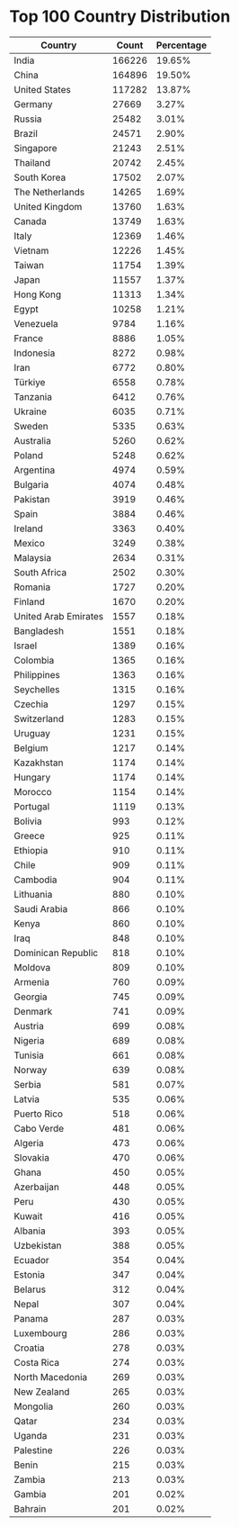 # Top 100 Country Distribution
| Country | Count | Percentage |
|----|----|----|
| India | 166226 | 19.65% |
| China | 164896 | 19.50% |
| United States | 117282 | 13.87% |
| Germany | 27669 | 3.27% |
| Russia | 25482 | 3.01% |
| Brazil | 24571 | 2.90% |
| Singapore | 21243 | 2.51% |
| Thailand | 20742 | 2.45% |
| South Korea | 17502 | 2.07% |
| The Netherlands | 14265 | 1.69% |
| United Kingdom | 13760 | 1.63% |
| Canada | 13749 | 1.63% |
| Italy | 12369 | 1.46% |
| Vietnam | 12226 | 1.45% |
| Taiwan | 11754 | 1.39% |
| Japan | 11557 | 1.37% |
| Hong Kong | 11313 | 1.34% |
| Egypt | 10258 | 1.21% |
| Venezuela | 9784 | 1.16% |
| France | 8886 | 1.05% |
| Indonesia | 8272 | 0.98% |
| Iran | 6772 | 0.80% |
| Türkiye | 6558 | 0.78% |
| Tanzania | 6412 | 0.76% |
| Ukraine | 6035 | 0.71% |
| Sweden | 5335 | 0.63% |
| Australia | 5260 | 0.62% |
| Poland | 5248 | 0.62% |
| Argentina | 4974 | 0.59% |
| Bulgaria | 4074 | 0.48% |
| Pakistan | 3919 | 0.46% |
| Spain | 3884 | 0.46% |
| Ireland | 3363 | 0.40% |
| Mexico | 3249 | 0.38% |
| Malaysia | 2634 | 0.31% |
| South Africa | 2502 | 0.30% |
| Romania | 1727 | 0.20% |
| Finland | 1670 | 0.20% |
| United Arab Emirates | 1557 | 0.18% |
| Bangladesh | 1551 | 0.18% |
| Israel | 1389 | 0.16% |
| Colombia | 1365 | 0.16% |
| Philippines | 1363 | 0.16% |
| Seychelles | 1315 | 0.16% |
| Czechia | 1297 | 0.15% |
| Switzerland | 1283 | 0.15% |
| Uruguay | 1231 | 0.15% |
| Belgium | 1217 | 0.14% |
| Kazakhstan | 1174 | 0.14% |
| Hungary | 1174 | 0.14% |
| Morocco | 1154 | 0.14% |
| Portugal | 1119 | 0.13% |
| Bolivia | 993 | 0.12% |
| Greece | 925 | 0.11% |
| Ethiopia | 910 | 0.11% |
| Chile | 909 | 0.11% |
| Cambodia | 904 | 0.11% |
| Lithuania | 880 | 0.10% |
| Saudi Arabia | 866 | 0.10% |
| Kenya | 860 | 0.10% |
| Iraq | 848 | 0.10% |
| Dominican Republic | 818 | 0.10% |
| Moldova | 809 | 0.10% |
| Armenia | 760 | 0.09% |
| Georgia | 745 | 0.09% |
| Denmark | 741 | 0.09% |
| Austria | 699 | 0.08% |
| Nigeria | 689 | 0.08% |
| Tunisia | 661 | 0.08% |
| Norway | 639 | 0.08% |
| Serbia | 581 | 0.07% |
| Latvia | 535 | 0.06% |
| Puerto Rico | 518 | 0.06% |
| Cabo Verde | 481 | 0.06% |
| Algeria | 473 | 0.06% |
| Slovakia | 470 | 0.06% |
| Ghana | 450 | 0.05% |
| Azerbaijan | 448 | 0.05% |
| Peru | 430 | 0.05% |
| Kuwait | 416 | 0.05% |
| Albania | 393 | 0.05% |
| Uzbekistan | 388 | 0.05% |
| Ecuador | 354 | 0.04% |
| Estonia | 347 | 0.04% |
| Belarus | 312 | 0.04% |
| Nepal | 307 | 0.04% |
| Panama | 287 | 0.03% |
| Luxembourg | 286 | 0.03% |
| Croatia | 278 | 0.03% |
| Costa Rica | 274 | 0.03% |
| North Macedonia | 269 | 0.03% |
| New Zealand | 265 | 0.03% |
| Mongolia | 260 | 0.03% |
| Qatar | 234 | 0.03% |
| Uganda | 231 | 0.03% |
| Palestine | 226 | 0.03% |
| Benin | 215 | 0.03% |
| Zambia | 213 | 0.03% |
| Gambia | 201 | 0.02% |
| Bahrain | 201 | 0.02% |
